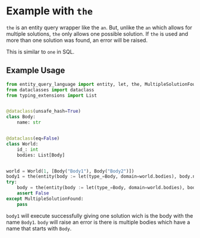 # Example with `the`

`the` is an entity query wrapper like the `an`. But, unlike the `an` which allows for multiple solutions, `the` only
allows one possible solution. If `the` is used and more than one solution was found, an error will be raised.

This is similar to `one` in SQL.

## Example Usage

```python
from entity_query_language import entity, let, the, MultipleSolutionFound
from dataclasses import dataclass
from typing_extensions import List


@dataclass(unsafe_hash=True)
class Body:
    name: str


@dataclass(eq=False)
class World:
    id_: int
    bodies: List[Body]


world = World(1, [Body("Body1"), Body("Body2")])
body1 = the(entity(body := let(type_=Body, domain=world.bodies), body.name.startswith("Body1"))).evaluate()
try:
    body = the(entity(body := let(type_=Body, domain=world.bodies), body.name.startswith("Body")))
    assert False
except MultipleSolutionFound:
    pass
```

`body1` will execute successfully giving one solution wich is the body with the name `Body1`.
`body` will raise an error is there is multiple bodies which have a name that starts with `Body`.
